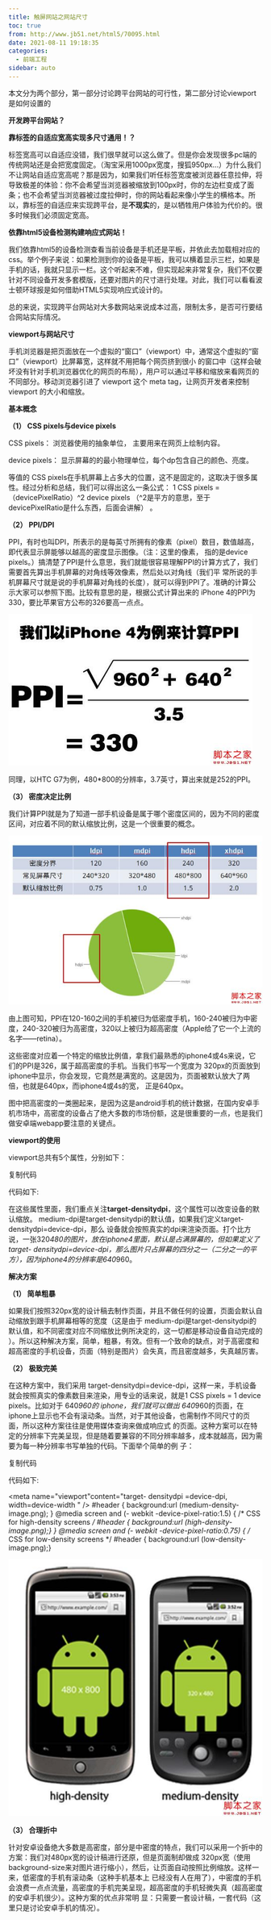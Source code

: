 ```yaml
---
title: 触屏网站之网站尺寸
toc: true
from: http://www.jb51.net/html5/70095.html
date: 2021-08-11 19:18:35
categories:
  - 前端工程
sidebar: auto
---
```


本文分为两个部分，第一部分讨论跨平台网站的可行性，第二部分讨论viewport是如何设置的

**开发跨平台网站？**

**靠标签的自适应宽高实现多尺寸通用！？**

标签宽高可以自适应没错，我们很早就可以这么做了。但是你会发现很多pc端的传统网站还是会把宽度固定。（淘宝采用1000px宽度，搜狐950px...）为什么我们不让网站自适应宽高呢？那是因为，如果我们听任标签宽度被浏览器任意拉伸，将导致极差的体验：你不会希望当浏览器被缩放到100px时，你的左边栏变成了面条；也不会希望当浏览器被过度拉伸时，你的网站看起来像小学生的横格本。所以，靠标签的自适应来实现跨平台，是**不现实**的，是以牺牲用户体验为代价的。很多时候我们必须固定宽高。

**依靠html5设备检测构建响应式网站！**

我们依靠html5的设备检测查看当前设备是手机还是平板，并依此去加载相对应的css。举个例子来说：如果检测到你的设备是平板，我可以横着显示三栏，如果是手机的话，我就只显示一栏。这个听起来不难，但实现起来非常复杂，我们不仅要针对不同设备开发多套模版，还要对图片的尺寸进行处理。对此，我们可以看看波士顿环球报是如何借助HTML5实现响应式设计的。

总的来说，实现跨平台网站对大多数网站来说成本过高，限制太多，是否可行要结合网站实际情况。

**viewport与网站尺寸**

手机浏览器是把页面放在一个虚拟的“窗口”（viewport）中，通常这个虚拟的“窗口”（viewport）比屏幕宽，这样就不用把每个网页挤到很小 的窗口中（这样会破坏没有针对手机浏览器优化的网页的布局），用户可以通过平移和缩放来看网页的不同部分。移动浏览器引进了 viewport 这个 meta tag，让网页开发者来控制 viewport 的大小和缩放。

**基本概念**

**（1） CSS pixels与device pixels**

CSS pixels： 浏览器使用的抽象单位， 主要用来在网页上绘制内容。

device pixels： 显示屏幕的的最小物理单位，每个dp包含自己的颜色、亮度。

等值的 CSS pixels在手机屏幕上占多大的位置，这不是固定的，这取决于很多属性。经过分析和总结，我们可以得出这么一条公式： 1 CSS pixels = （devicePixelRatio）^2 device pixels （^2是平方的意思，至于 devicePixelRatio是什么东西，后面会讲解） 。

**（2） PPI/DPI**

PPI，有时也叫DPI，所表示的是每英寸所拥有的像素（pixel）数目，数值越高，即代表显示屏能够以越高的密度显示图像。（注：这里的像素， 指的是device pixels。）搞清楚了PPI是什么意思，我们就能很容易理解PPI的计算方式了，我们需要首先算出手机屏幕的对角线等效像素，然后处以对角线（我们平 常所说的手机屏幕尺寸就是说的手机屏幕对角线的长度），就可以得到PPI了。准确的计算公示大家可以参照下图。比较有意思的是，根据公式计算出来的 iPhone 4的PPI为330，要比苹果官方公布的326要高一点点。

![img](./screen-size/201301071147367.jpg)

同理，以HTC G7为例，480*800的分辨率，3.7英寸，算出来就是252的PPI。

**（3） 密度决定比例**

我们计算PPI就是为了知道一部手机设备是属于哪个密度区间的，因为不同的密度区间，对应着不同的默认缩放比例，这是一个很重要的概念。

![img](./screen-size/201301071147368.jpg)

由上图可知，PPI在120-160之间的手机被归为低密度手机，160-240被归为中密度，240-320被归为高密度，320以上被归为超高密度（Apple给了它一个上流的名字——retina）。

这些密度对应着一个特定的缩放比例值，拿我们最熟悉的iphone4或4s来说，它们的PPI是326，属于超高密度的手机。当我们书写一个宽度为 320px的页面放到iphone中显示，你会发现，它竟然是满宽的。这是因为，页面被默认放大了两倍，也就是640px，而iphone4或4s的宽， 正是640px。

图中把高密度的一类圈起来，是因为这是android手机的统计数据，在国内安卓手机市场中，高密度的设备占了绝大多数的市场份额，这是很重要的一点，也是我们做安卓端webapp要注意的关键点。

**viewport的使用**

viewport总共有5个属性，分别如下：



复制代码

代码如下:

<meta name="viewport" content=" height = [ pixel_value |device-height] , width = [ pixel_value |device-width ] , initial-scale = float_value , minimum-scale = float_value , maximum-scale = float_value , user-scalable =[yes | no] , target- densitydpi = [ dpi_value | device-dpi| high-dpi | medium-dpi | low-dpi] " />


在这些属性里面，我们重点关注**target-densitydpi**，这个属性可以改变设备的默认缩放。 medium-dpi是target-densitydpi的默认值，如果我们定义target-densitydpi=device-dpi，那么 设备就会按照真实的dpi来渲染页面。打个比方说，一张320*480的图片，放在iphone4里面，默认是占满屏幕的，但如果定义了target- densitydpi=device-dpi，那么图片只占屏幕的四分之一（二分之一的平方），因为iphone4的分辨率是640*960。

 

**解决方案**

**（1） 简单粗暴**

如果我们按照320px宽的设计稿去制作页面，并且不做任何的设置，页面会默认自动缩放到跟手机屏幕相等的宽度（这是由于 medium-dpi是target-densitydpi的默认值，和不同密度对应不同缩放比例所决定的，这一切都是移动设备自动完成的 ）。所以这种解决方案，简单，粗暴，有效。但有一个致命的缺点，对于高密度和超高密度的手机设备，页面（特别是图片）会失真，而且密度越多，失真越厉害。

**（2） 极致完美**

在这种方案中，我们采用 target-densitydpi=device-dpi，这样一来，手机设备就会按照真实的像素数目来渲染，用专业的话来说，就是1 CSS pixels = 1 device pixels。比如对于 640*960的 iphone，我们就可以做出 640*960的页面，在iphone上显示也不会有滚动条。当然，对于其他设备，也需制作不同尺寸的页面，所以这种方案往往是使用媒体查询来做成响应式 的页面。这种方案可以在特定的分辨率下完美呈现，但是随着要兼容的不同分辨率越多，成本就越高，因为需要为每一种分辨率书写单独的代码。下面举个简单的例 子：



复制代码

代码如下:

<meta name="viewport"content="target- densitydpi =device-dpi, width=device-width " /> #header { background:url (medium-density-image.png); } @media screen and (- webkit -device-pixel-ratio:1.5) { /* CSS for high-density screens */ #header { background:url (high-density-image.png);} } @media screen and (- webkit -device-pixel-ratio:0.75) { /* CSS for low-density screens */ #header { background:url (low-density-image.png);}

 

 

![img](screen-size/2013010711473610.jpg)

**（3） 合理折中**

针对安卓设备绝大多数是高密度，部分是中密度的特点，我们可以采用一个折中的方案：我们对480px宽的设计稿进行还原，但是页面制却做成 320px宽（使用background-size来对图片进行缩小），然后，让页面自动按照比例缩放。这样一来，低密度的手机有滚动条（这种手机基本上 已经没有人在用了），中密度的手机会浪费一点点流量，高密度的手机完美呈现，超高密度的手机轻微失真（超高密度的安卓手机很少）。这种方案的优点非常明 显：只需要一套设计稿，一套代码（这里只是讨论安卓手机的情况）。
